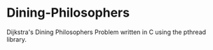 # Dining-Philosophers
Dijkstra's Dining Philosophers Problem written in C using the pthread library.
